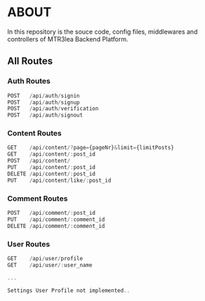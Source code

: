 # ABOUT

In this repository is the souce code, config files, middlewares and controllers of MTR3lea Backend Platform. 

## All Routes

### Auth Routes
```javascript
POST   /api/auth/signin
POST   /api/auth/signup
POST   /api/auth/verification
POST   /api/auth/signout
```

### Content Routes
```javascript
GET    /api/content/?page={pageNr}&limit={limitPosts}
GET    /api/content/:post_id
POST   /api/content/
PUT    /api/content/:post_id
DELETE /api/content/:post_id
PUT    /api/content/like/:post_id
```

### Comment Routes
```javascript
POST   /api/comment/:post_id 
PUT    /api/comment/:comment_id
DELETE /api/comment/:comment_id
```

### User Routes
```javascript
GET    /api/user/profile
GET    /api/user/:user_name

...

Settings User Profile not implemented..
```
